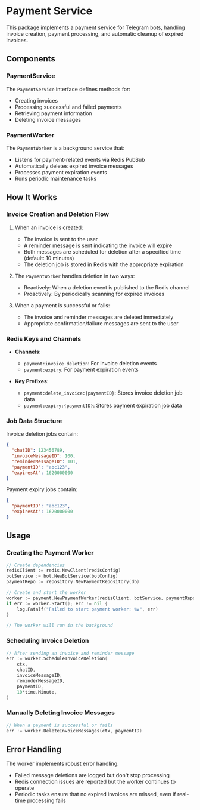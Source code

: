 # Payment Service

This package implements a payment service for Telegram bots, handling invoice creation, payment processing, and automatic cleanup of expired invoices.

## Components

### PaymentService

The `PaymentService` interface defines methods for:
- Creating invoices
- Processing successful and failed payments
- Retrieving payment information
- Deleting invoice messages

### PaymentWorker

The `PaymentWorker` is a background service that:
- Listens for payment-related events via Redis PubSub
- Automatically deletes expired invoice messages
- Processes payment expiration events
- Runs periodic maintenance tasks

## How It Works

### Invoice Creation and Deletion Flow

1. When an invoice is created:
   - The invoice is sent to the user
   - A reminder message is sent indicating the invoice will expire
   - Both messages are scheduled for deletion after a specified time (default: 10 minutes)
   - The deletion job is stored in Redis with the appropriate expiration

2. The `PaymentWorker` handles deletion in two ways:
   - Reactively: When a deletion event is published to the Redis channel
   - Proactively: By periodically scanning for expired invoices

3. When a payment is successful or fails:
   - The invoice and reminder messages are deleted immediately
   - Appropriate confirmation/failure messages are sent to the user

### Redis Keys and Channels

- **Channels**:
  - `payment:invoice_deletion`: For invoice deletion events
  - `payment:expiry`: For payment expiration events

- **Key Prefixes**:
  - `payment:delete_invoice:{paymentID}`: Stores invoice deletion job data
  - `payment:expiry:{paymentID}`: Stores payment expiration job data

### Job Data Structure

Invoice deletion jobs contain:
```json
{
  "chatID": 123456789,
  "invoiceMessageID": 100,
  "reminderMessageID": 101,
  "paymentID": "abc123",
  "expiresAt": 1620000000
}
```

Payment expiry jobs contain:
```json
{
  "paymentID": "abc123",
  "expiresAt": 1620000000
}
```

## Usage

### Creating the Payment Worker

```go
// Create dependencies
redisClient := redis.NewClient(redisConfig)
botService := bot.NewBotService(botConfig)
paymentRepo := repository.NewPaymentRepository(db)

// Create and start the worker
worker := payment.NewPaymentWorker(redisClient, botService, paymentRepo)
if err := worker.Start(); err != nil {
    log.Fatalf("Failed to start payment worker: %v", err)
}

// The worker will run in the background
```

### Scheduling Invoice Deletion

```go
// After sending an invoice and reminder message
err := worker.ScheduleInvoiceDeletion(
    ctx,
    chatID,
    invoiceMessageID,
    reminderMessageID,
    paymentID,
    10*time.Minute,
)
```

### Manually Deleting Invoice Messages

```go
// When a payment is successful or fails
err := worker.DeleteInvoiceMessages(ctx, paymentID)
```

## Error Handling

The worker implements robust error handling:
- Failed message deletions are logged but don't stop processing
- Redis connection issues are reported but the worker continues to operate
- Periodic tasks ensure that no expired invoices are missed, even if real-time processing fails 